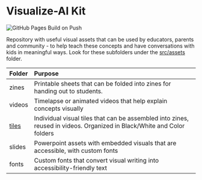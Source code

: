# Visualize-AI Kit

![GitHub Pages Build on Push](https://github.com/github/docs/actions/workflows/main.yml/badge.svg?event=push)

Repository with useful visual assets that can be used by educators, parents and community - to help teach these concepts and have conversations with kids in meaningful ways. Look for these subfolders under the [src/assets](src/assets) folder.

| Folder | Purpose |
|:--- |:--- |
| zines  | Printable sheets that can be folded into zines for handing out to students. |
| videos | Timelapse or animated videos that help explain concepts visually |
| [tiles](src/assets/tiles)  | Individual visual tiles that can be assembled into zines, reused in videos. Organized in Black/White and Color folders |
| slides | Powerpoint assets with embedded visuals that are accessible, with custom fonts |
| fonts  | Custom fonts that convert visual writing into accessibility-friendly text |
